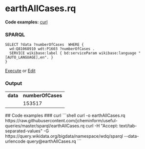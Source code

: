 # earthAllCases.rq
**Code examples:** [curl](#curl)
### SPARQL
```sparql
SELECT ?data ?numberOfCases  WHERE {
  wd:Q81068910 wdt:P1603 ?numberOfCases .
  SERVICE wikibase:label { bd:serviceParam wikibase:language "[AUTO_LANGUAGE],en". }
}
```
[Execute](https://query.wikidata.org/embed.html#SELECT+%3Fdata+%3FnumberOfCases++WHERE+%7B%0A++wd%3AQ81068910+wdt%3AP1603+%3FnumberOfCases+.%0A++SERVICE+wikibase%3Alabel+%7B+bd%3AserviceParam+wikibase%3Alanguage+%22%5BAUTO_LANGUAGE%5D%2Cen%22.+%7D%0A%7D%0A) or [Edit](https://query.wikidata.org/#SELECT%20%3Fdata%20%3FnumberOfCases%20%20WHERE%20%7B%0A%20%20wd%3AQ81068910%20wdt%3AP1603%20%3FnumberOfCases%20.%0A%20%20SERVICE%20wikibase%3Alabel%20%7B%20bd%3AserviceParam%20wikibase%3Alanguage%20%22%5BAUTO_LANGUAGE%5D%2Cen%22.%20%7D%0A%7D%0A)


### Output
<table>
  <tr>
    <td><b>data</b></td>
    <td><b>numberOfCases</b></td>
  </tr>
  <tr>
    <td></td>
    <td>153517</td>
  </tr>
</table>
## Code examples
### curl
```shell
curl -o earthAllCases.rq https://raw.githubusercontent.com/jcheminform/useful-queries/master/sparql/earthAllCases.rq
curl -H "Accept: text/tab-separated-values" -G https://query.wikidata.org/bigdata/namespace/wdq/sparql --data-urlencode query@earthAllCases.rq
```
